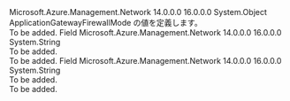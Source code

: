 <Type Name="ApplicationGatewayFirewallMode" FullName="Microsoft.Azure.Management.Network.Models.ApplicationGatewayFirewallMode">
  <TypeSignature Language="C#" Value="public static class ApplicationGatewayFirewallMode" />
  <TypeSignature Language="ILAsm" Value=".class public auto ansi abstract sealed beforefieldinit ApplicationGatewayFirewallMode extends System.Object" />
  <TypeSignature Language="DocId" Value="T:Microsoft.Azure.Management.Network.Models.ApplicationGatewayFirewallMode" />
  <TypeSignature Language="VB.NET" Value="Public Class ApplicationGatewayFirewallMode" />
  <TypeSignature Language="F#" Value="type ApplicationGatewayFirewallMode = class" />
  <AssemblyInfo>
    <AssemblyName>Microsoft.Azure.Management.Network</AssemblyName>
    <AssemblyVersion>14.0.0.0</AssemblyVersion>
    <AssemblyVersion>16.0.0.0</AssemblyVersion>
  </AssemblyInfo>
  <Base>
    <BaseTypeName>System.Object</BaseTypeName>
  </Base>
  <Interfaces />
  <Docs>
    <summary>
            ApplicationGatewayFirewallMode の値を定義します。
            </summary>
    <remarks>To be added.</remarks>
  </Docs>
  <Members>
    <Member MemberName="Detection">
      <MemberSignature Language="C#" Value="public const string Detection;" />
      <MemberSignature Language="ILAsm" Value=".field public static literal string Detection" />
      <MemberSignature Language="DocId" Value="F:Microsoft.Azure.Management.Network.Models.ApplicationGatewayFirewallMode.Detection" />
      <MemberSignature Language="VB.NET" Value="Public Const Detection As String " />
      <MemberSignature Language="F#" Value="val mutable Detection : string" Usage="Microsoft.Azure.Management.Network.Models.ApplicationGatewayFirewallMode.Detection" />
      <MemberType>Field</MemberType>
      <AssemblyInfo>
        <AssemblyName>Microsoft.Azure.Management.Network</AssemblyName>
        <AssemblyVersion>14.0.0.0</AssemblyVersion>
        <AssemblyVersion>16.0.0.0</AssemblyVersion>
      </AssemblyInfo>
      <ReturnValue>
        <ReturnType>System.String</ReturnType>
      </ReturnValue>
      <Docs>
        <summary>To be added.</summary>
        <remarks>To be added.</remarks>
      </Docs>
    </Member>
    <Member MemberName="Prevention">
      <MemberSignature Language="C#" Value="public const string Prevention;" />
      <MemberSignature Language="ILAsm" Value=".field public static literal string Prevention" />
      <MemberSignature Language="DocId" Value="F:Microsoft.Azure.Management.Network.Models.ApplicationGatewayFirewallMode.Prevention" />
      <MemberSignature Language="VB.NET" Value="Public Const Prevention As String " />
      <MemberSignature Language="F#" Value="val mutable Prevention : string" Usage="Microsoft.Azure.Management.Network.Models.ApplicationGatewayFirewallMode.Prevention" />
      <MemberType>Field</MemberType>
      <AssemblyInfo>
        <AssemblyName>Microsoft.Azure.Management.Network</AssemblyName>
        <AssemblyVersion>14.0.0.0</AssemblyVersion>
        <AssemblyVersion>16.0.0.0</AssemblyVersion>
      </AssemblyInfo>
      <ReturnValue>
        <ReturnType>System.String</ReturnType>
      </ReturnValue>
      <Docs>
        <summary>To be added.</summary>
        <remarks>To be added.</remarks>
      </Docs>
    </Member>
  </Members>
</Type>